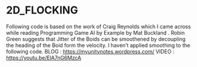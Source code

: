 # 2D_FLOCKING
Following code is based on the work of Craig Reynolds which I came across while reading Programming Game AI by Example by Mat Buckland . Robin Green suggests that Jitter of the Boids can be smoothened by decoupling the heading of the Boid form the velocity. I haven’t applied smoothing to the following code.
BLOG : https://myunitynotes.wordpress.com/
VIDEO : https://youtu.be/ElA7nG6MzcA
